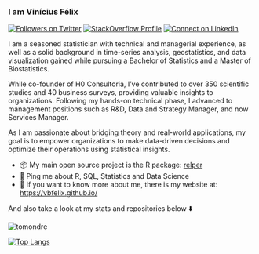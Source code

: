 ### I am Vinícius Félix

<!-- badges: start --> 
[comment]: <> (https://shields.io/category/other)

<a href="https://twitter.com/vbfelix" target="blank"><img src="https://img.shields.io/twitter/follow/vbfelix?label=Twitter&amp;style=social" alt="Followers on Twitter"/></a>
<a href="https://stackoverflow.com/users/9696037/vin%c3%adcius-f%c3%a9lix" target="blank"><img src="https://img.shields.io/stackexchange/stackoverflow/r/9696037?label=Reputation&amp;logo=StackOverflow&amp;logoColor=orange&amp;style=social" alt="StackOverflow Profile"/></a>
<a href="www.linkedin.com/in/-vinícius-félix" target="blank"><img src="https://shields.io/badge/Connect-0A66C2?logo=linkedin&amp;logoColor=white" alt="Connect on LinkedIn"/></a>

<!-- badges: end -->

I am a seasoned statistician with technical and managerial experience, as well as a solid background in time-series analysis, geostatistics, and data visualization gained while pursuing a Bachelor of Statistics and a Master of Biostatistics.

While co-founder of H0 Consultoria, I’ve contributed to over 350 scientific studies and 40 business surveys, providing valuable insights to organizations. Following my hands-on technical phase, I advanced to management positions such as R&D, Data and Strategy Manager, and now Services Manager.

As I am passionate about bridging theory and real-world applications, my goal is to empower organizations to make data-driven decisions and optimize their operations using statistical insights.

- 📦 My main open source project is the R package: [relper](https://vbfelix.github.io/relper/) 
- 💬 Ping me about R, SQL, Statistics and Data Science
- 🔗 If you want to know more about me, there is my website at: <https://vbfelix.github.io/> 

And also take a look at my stats and repositories below ⬇️

<p align="left"> <img src="https://github-readme-stats.vercel.app/api?username=vbfelix&show_icons=true" alt="tomondre" />
  
[![Top Langs](https://github-readme-stats.vercel.app/api/top-langs/?username=vbfelix)](https://github.com/anuraghazra/github-readme-stats)


